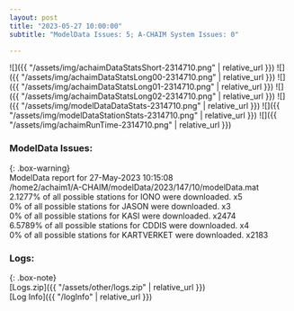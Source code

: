 ```yaml
---
layout: post
title: "2023-05-27 10:00:00"
subtitle: "ModelData Issues: 5; A-CHAIM System Issues: 0"

---
```


![]({{ "/assets/img/achaimDataStatsShort-2314710.png" | relative_url }})
![]({{ "/assets/img/achaimDataStatsLong00-2314710.png" | relative_url }})
![]({{ "/assets/img/achaimDataStatsLong01-2314710.png" | relative_url }})
![]({{ "/assets/img/achaimDataStatsLong02-2314710.png" | relative_url }})
![]({{ "/assets/img/modelDataDataStats-2314710.png" | relative_url }})
![]({{ "/assets/img/modelDataStationStats-2314710.png" | relative_url }})
![]({{ "/assets/img/achaimRunTime-2314710.png" | relative_url }})


### ModelData Issues:  
  
{: .box-warning}  
 ModelData report for 27-May-2023 10:15:08   
 /home2/achaim1/A-CHAIM/modelData/2023/147/10/modelData.mat   
 2.1277% of all possible stations for IONO were downloaded. x5   
 0% of all possible stations for JASON were downloaded. x3   
 0% of all possible stations for KASI were downloaded. x2474   
 6.5789% of all possible stations for CDDIS were downloaded. x4   
 0% of all possible stations for KARTVERKET were downloaded. x2183   
  


### Logs:  
  
{: .box-note}  
[Logs.zip]({{ "/assets/other/logs.zip" | relative_url }})  
[Log Info]({{ "/logInfo" | relative_url }})  
